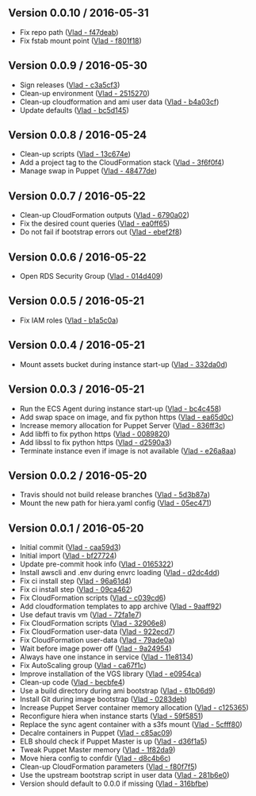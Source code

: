 ## Version 0.0.10 / 2016-05-31
  * Fix repo path ([Vlad - f47deab](https://github.com/vghn/puppet_stk/commit/f47deab514b979992cd84e65923eeb17cac1db67))
  * Fix fstab mount point ([Vlad - f801f18](https://github.com/vghn/puppet_stk/commit/f801f18292233b9dc00d4215677493ddaea1675f))

## Version 0.0.9 / 2016-05-30
  * Sign releases ([Vlad - c3a5cf3](https://github.com/vghn/puppet_stk/commit/c3a5cf37ad1631971c5ad3c3f859bd96fadcb5db))
  * Clean-up environment ([Vlad - 2515270](https://github.com/vghn/puppet_stk/commit/25152703ba66549ce5696d3b00840fe06fe8215d))
  * Clean-up cloudformation and ami user data ([Vlad - b4a03cf](https://github.com/vghn/puppet_stk/commit/b4a03cf57fe5b0bcd15e6fbd810c2fac324c3e11))
  * Update defaults ([Vlad - bc5d145](https://github.com/vghn/puppet_stk/commit/bc5d1455b3c7a9140c8a15d4cc2991a2594f2846))

## Version 0.0.8 / 2016-05-24
  * Clean-up scripts ([Vlad - 13c674e](https://github.com/vghn/puppet_stk/commit/13c674eb6bfd471133dc1ce34e68a0a35f7d35f0))
  * Add a project tag to the CloudFormation stack ([Vlad - 3f6f0f4](https://github.com/vghn/puppet_stk/commit/3f6f0f4ce85a6ed9b8f0bda92b76c03e610423d5))
  * Manage swap in Puppet ([Vlad - 48477de](https://github.com/vghn/puppet_stk/commit/48477de83324519494087d01ea3fd2d952ec8fdf))

## Version 0.0.7 / 2016-05-22
  * Clean-up CloudFormation outputs ([Vlad - 6790a02](https://github.com/vghn/puppet_stk/commit/6790a02418da8bc81f91c36f4ac575d3ed1968e5))
  * Fix the desired count queries ([Vlad - ea0ff65](https://github.com/vghn/puppet_stk/commit/ea0ff6533bfccf4b13f9110517ab259ed0523937))
  * Do not fail if bootstrap errors out ([Vlad - ebef2f8](https://github.com/vghn/puppet_stk/commit/ebef2f8c18ef3961361e4b9ba7ffa13dd75ba456))

## Version 0.0.6 / 2016-05-22
  * Open RDS Security Group ([Vlad - 014d409](https://github.com/vghn/puppet_stk/commit/014d409af036fcba7eacbdfb43deb12cd9383e44))

## Version 0.0.5 / 2016-05-21
  * Fix IAM roles ([Vlad - b1a5c0a](https://github.com/vghn/puppet_stk/commit/b1a5c0a045dc88280ac3f461d6f455a6fcdb9280))

## Version 0.0.4 / 2016-05-21
  * Mount assets bucket during instance start-up ([Vlad - 332da0d](https://github.com/vghn/puppet_stk/commit/332da0dd4a57506e59cab2c3b433e996511ba8b5))

## Version 0.0.3 / 2016-05-21
  * Run the ECS Agent during instance start-up ([Vlad - bc4c458](https://github.com/vghn/puppet_stk/commit/bc4c4587e74592f29529aa863e802a84d4d34ad8))
  * Add swap space on image, and fix python https ([Vlad - ea65d0c](https://github.com/vghn/puppet_stk/commit/ea65d0c016c0592a5a37854e7f0a4614c79dd1c6))
  * Increase memory allocation for Puppet Server ([Vlad - 836ff3c](https://github.com/vghn/puppet_stk/commit/836ff3cdae1e214616d356084b8e3d9434d0861c))
  * Add libffi to fix python https ([Vlad - 0089820](https://github.com/vghn/puppet_stk/commit/0089820899525ae0944744019d37e0fd56f784ab))
  * Add libssl to fix python https ([Vlad - d2590a3](https://github.com/vghn/puppet_stk/commit/d2590a368209eff01303e331c81cc2c7ec2e8b2b))
  * Terminate instance even if image is not available ([Vlad - e26a8aa](https://github.com/vghn/puppet_stk/commit/e26a8aae5551d3e280453dbc591de9cedd6baeb9))

## Version 0.0.2 / 2016-05-20
  * Travis should not build release branches ([Vlad - 5d3b87a](https://github.com/vghn/puppet_stk/commit/5d3b87a1f750bb7d74d3827189139bb10a58c791))
  * Mount the new path for hiera.yaml config ([Vlad - 05ec471](https://github.com/vghn/puppet_stk/commit/05ec471aa9cd12be589a14bdf72ae299eace85b8))

## Version 0.0.1 / 2016-05-20
  * Initial commit ([Vlad - caa59d3](https://github.com/vghn/puppet_stk/commit/caa59d332b3c87287f43c8ee9c9c10c600d9566a))
  * Initial import ([Vlad - bf27724](https://github.com/vghn/puppet_stk/commit/bf277243c7844342794eab3857bd9279310c3785))
  * Update pre-commit hook info ([Vlad - 0165322](https://github.com/vghn/puppet_stk/commit/0165322db74cc63bef363ed18b165c458824418a))
  * Install awscli and .env during envrc loading ([Vlad - d2dc4dd](https://github.com/vghn/puppet_stk/commit/d2dc4dd1d1c3042015582a05f752f8916064b378))
  * Fix ci install step ([Vlad - 96a61d4](https://github.com/vghn/puppet_stk/commit/96a61d4a4aa46a3c09a23b3fa216612068f25c61))
  * Fix ci install step ([Vlad - 09ca462](https://github.com/vghn/puppet_stk/commit/09ca4625313e574d40382cec6da436ae3eac7af0))
  * Fix CloudFormation scripts ([Vlad - c039cd6](https://github.com/vghn/puppet_stk/commit/c039cd6a0cb0c5725f4107fff055d4370cfea7e9))
  * Add cloudformation templates to app archive ([Vlad - 9aaff92](https://github.com/vghn/puppet_stk/commit/9aaff92648c5855bde23749b3e974740b37c40f5))
  * Use defaut travis vm ([Vlad - 72fa1e7](https://github.com/vghn/puppet_stk/commit/72fa1e742b3151af42988bece3bf77f849abf801))
  * Fix CloudFormation scripts ([Vlad - 32906e8](https://github.com/vghn/puppet_stk/commit/32906e847d95ecf9694f24b4ee9be9622fff76fa))
  * Fix CloudFormation user-data ([Vlad - 922ecd7](https://github.com/vghn/puppet_stk/commit/922ecd721019f2ee251a129393fb24fd9d15bcc2))
  * Fix CloudFormation user-data ([Vlad - 79ade0a](https://github.com/vghn/puppet_stk/commit/79ade0aa6f597799437b4cf957c49b43ee9e608d))
  * Wait before image power off ([Vlad - 9a24954](https://github.com/vghn/puppet_stk/commit/9a249548feef2116d1f2e4e7fec074aedfc68cf4))
  * Always have one instance in service ([Vlad - 11e8134](https://github.com/vghn/puppet_stk/commit/11e81340351fa656be7daa03cc9979601432b8a3))
  * Fix AutoScaling group ([Vlad - ca67f1c](https://github.com/vghn/puppet_stk/commit/ca67f1cd25bfb7e36446343a56df16552046a1a9))
  * Improve installation of the VGS library ([Vlad - e0954ca](https://github.com/vghn/puppet_stk/commit/e0954ca738d81e4d8c96dd62af84b6759366a2e2))
  * Clean-up code ([Vlad - becbfe4](https://github.com/vghn/puppet_stk/commit/becbfe40f12fa1b88c9994ab4f881502687ecbe1))
  * Use a build directory during ami bootstrap ([Vlad - 61b06d9](https://github.com/vghn/puppet_stk/commit/61b06d96e8f3b5ae3153a0c16b12884a502b5b65))
  * Install Git during image bootstrap ([Vlad - 0283deb](https://github.com/vghn/puppet_stk/commit/0283debb366812d5ac5dfb61f4af5c504fd21c2c))
  * Increase Puppet Server container memory allocation ([Vlad - c125365](https://github.com/vghn/puppet_stk/commit/c125365a3a96669c68519362d726f3448f62d9c8))
  * Reconfigure hiera when instance starts ([Vlad - 59f5851](https://github.com/vghn/puppet_stk/commit/59f58512cef60d6b05f06db08a81007c6da6c032))
  * Replace the sync agent container with a s3fs mount ([Vlad - 5cfff80](https://github.com/vghn/puppet_stk/commit/5cfff8069274eed470206c379b36796b263f901f))
  * Decalre containers in Puppet ([Vlad - c85ac09](https://github.com/vghn/puppet_stk/commit/c85ac092f4e274027c7e2283b562a9e8275c4943))
  * ELB should check if Puppet Master is up ([Vlad - d36f1a5](https://github.com/vghn/puppet_stk/commit/d36f1a5c577c104eab23c186dffd2a8243600da0))
  * Tweak Puppet Master memory ([Vlad - 1f82da9](https://github.com/vghn/puppet_stk/commit/1f82da9782a92f1067fa16cd3f084d86352e656f))
  * Move hiera config to confdir ([Vlad - d8c4b6c](https://github.com/vghn/puppet_stk/commit/d8c4b6cf591b9d537bdeba3254bd61e399bf4c34))
  * Clean-up CloudFormation parameters ([Vlad - f80f7f5](https://github.com/vghn/puppet_stk/commit/f80f7f5c5b185d9d01598cd65a55917b85b7974f))
  * Use the upstream bootstrap script in user data ([Vlad - 281b6e0](https://github.com/vghn/puppet_stk/commit/281b6e0d5efa13b1c2ba62a9eedfedfec19448db))
  * Version should default to 0.0.0 if missing ([Vlad - 316bfbe](https://github.com/vghn/puppet_stk/commit/316bfbe7cb5f389f533b3aab0342a133cdc254ab))
